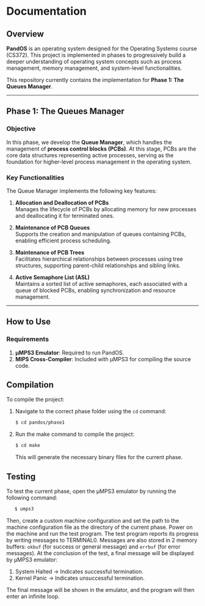 # Documentation

## Overview

**PandOS** is an operating system designed for the Operating Systems course (CS372). This project is implemented in phases to progressively build a deeper understanding of operating system concepts such as process management, memory management, and system-level functionalities.

This repository currently contains the implementation for **Phase 1: The Queues Manager**.

---

## Phase 1: The Queues Manager

### Objective

In this phase, we develop the **Queue Manager**, which handles the management of **process control blocks (PCBs)**. At this stage, PCBs are the core data structures representing active processes, serving as the foundation for higher-level process management in the operating system.

### Key Functionalities

The Queue Manager implements the following key features:

1. **Allocation and Deallocation of PCBs**  
   Manages the lifecycle of PCBs by allocating memory for new processes and deallocating it for terminated ones.

2. **Maintenance of PCB Queues**  
   Supports the creation and manipulation of queues containing PCBs, enabling efficient process scheduling.

3. **Maintenance of PCB Trees**  
   Facilitates hierarchical relationships between processes using tree structures, supporting parent-child relationships and sibling links.

4. **Active Semaphore List (ASL)**  
   Maintains a sorted list of active semaphores, each associated with a queue of blocked PCBs, enabling synchronization and resource management.

---

## How to Use

### Requirements

1. **µMPS3 Emulator**: Required to run PandOS.
2. **MIPS Cross-Compiler**: Included with µMPS3 for compiling the source code.

## Compilation

To compile the project:

1. Navigate to the correct phase folder using the `cd` command:
   ```bash
   $ cd pandos/phase1
   ```
2. Run the make command to compile the project:
   ```bash
   $ cd make
   ```
   This will generate the necessary binary files for the current phase.

## Testing

To test the current phase, open the µMPS3 emulator by running the following command:

```bash
   $ umps3
```

Then, create a custom machine configuration and set the path to the machine configuration file as the directory of the current phase. Power on the machine and run the test program. The test program reports its progress by writing messages to TERMINAL0. Messages are also stored in 2 memory buffers: `okbuf` (for success or general message) and `errbuf` (for error messages). At the conclusion of the test, a final message will be displayed by µMPS3 emulator:

1. System Halted → Indicates successful termination.
2. Kernel Panic → Indicates unsuccessful termination.

The final message will be shown in the emulator, and the program will then enter an infinite loop.
